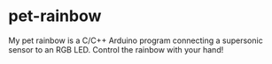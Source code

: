 # pet-rainbow
My pet rainbow is a C/C++ Arduino program connecting a supersonic sensor to an RGB LED. Control the rainbow with your hand!

